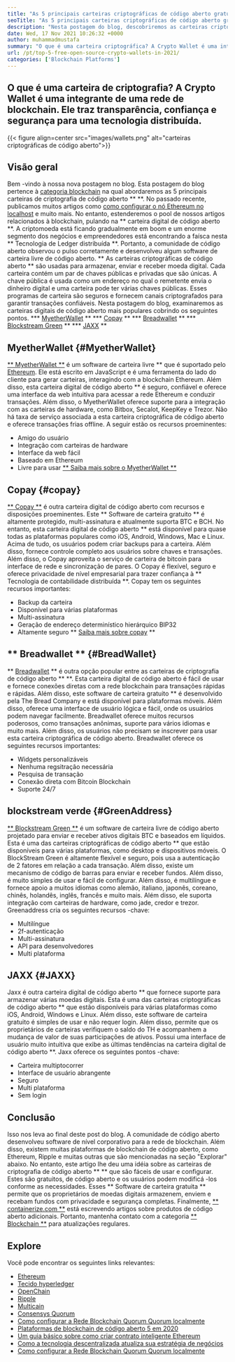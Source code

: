 ```yaml
---
title: "As 5 principais carteiras criptográficas de código aberto gratuitas em 2021" 
seoTitle: "As 5 principais carteiras criptográficas de código aberto gratuitas em 2021" 
description: "Nesta postagem do blog, descobriremos as carteiras criptográficas de código aberto mais usadas, como Breadwallet, Copay, Jaxx, Greenaddress e Myetherwallet." 
date: Wed, 17 Nov 2021 10:26:32 +0000
author: muhammadmustafa
summary: "O que é uma carteira criptográfica? A Crypto Wallet é uma integrante de uma rede de blockchain. Ele traz transparência, confiança e segurança para uma tecnologia distribuída." 
url: /pt/top-5-free-open-source-crypto-wallets-in-2021/
categories: ['Blockchain Platforms']
---
```


## O que é uma carteira de criptografia? A Crypto Wallet é uma integrante de uma rede de blockchain. Ele traz transparência, confiança e segurança para uma tecnologia distribuída.

{{< figure align=center src="images/wallets.png" alt="carteiras criptográficas de código aberto">}}


## Visão geral
Bem -vindo à nossa nova postagem no blog. Esta postagem do blog pertence à [categoria blockchain][1] na qual abordaremos as 5 principais carteiras de criptografia de código aberto ** **. No passado recente, publicamos muitos artigos como [como configurar o nó Ethereum no localhost][2] e muito mais. No entanto, estenderemos o pool de nossos artigos relacionados à blockchain, pulando na ** carteira digital de código aberto **. A criptomoeda está ficando gradualmente em boom e um enorme segmento dos negócios e empreendedores está encontrando a faísca nesta ** Tecnologia de Ledger distribuída **. Portanto, a comunidade de código aberto observou o pulso corretamente e desenvolveu algum software de carteira livre de código aberto.
** As carteiras criptográficas de código aberto ** são usadas para armazenar, enviar e receber moeda digital. Cada carteira contém um par de chaves públicas e privadas que são únicas. A chave pública é usada como um endereço no qual o remetente envia o dinheiro digital e uma carteira pode ter várias chaves públicas. Esses programas de carteira são seguros e fornecem canais criptografados para garantir transações confiáveis. Nesta postagem do blog, examinaremos as carteiras digitais de código aberto mais populares cobrindo os seguintes pontos.
  *** [MyetherWallet][3] **
  *** [Copay][4] **
  *** [Breadwallet][5] **
  *** [Blockstream Green][6] **
  *** [JAXX][7] **

## MyetherWallet {#MyetherWallet}
[** MyetherWallet **][8] é um software de carteira livre ** que é suportado pelo [Ethereum][9]. Ele está escrito em JavaScript e é uma ferramenta do lado do cliente para gerar carteiras, interagindo com a blockchain Ethereum. Além disso, esta carteira digital de código aberto ** é seguro, confiável e oferece uma interface da web intuitiva para acessar a rede Ethereum e conduzir transações. Além disso, o MyetherWallet oferece suporte para a integração com as carteiras de hardware, como Bitbox, Secalot, KeepKey e Trezor. Não há taxa de serviço associada a esta carteira criptográfica de código aberto e oferece transações frias offline.
A seguir estão os recursos proeminentes:
  * Amigo do usuário
  * Integração com carteiras de hardware
  * Interface da web fácil
  * Baseado em Ethereum
  * Livre para usar
[** Saiba mais sobre o MyetherWallet **][8]

## Copay {#copay}
[** Copay **][10] é outra carteira digital de código aberto com recursos e disposições proeminentes. Este ** Software de carteira gratuito ** é altamente protegido, multi-assinatura e atualmente suporta BTC e BCH. No entanto, esta carteira digital de código aberto ** está disponível para quase todas as plataformas populares como iOS, Android, Windows, Mac e Linux. Acima de tudo, os usuários podem criar backups para a carteira. Além disso, fornece controle completo aos usuários sobre chaves e transações. Além disso, o Copay aproveita o serviço de carteira de bitcoin para interface de rede e sincronização de pares. O Copay é flexível, seguro e oferece privacidade de nível empresarial para trazer confiança à ** Tecnologia de contabilidade distribuída **.
Copay tem os seguintes recursos importantes:
  * Backup da carteira
  * Disponível para várias plataformas
  * Multi-assinatura
  * Geração de endereço determinístico hierárquico BIP32
  * Altamente seguro
** [Saiba mais sobre copay][11] **

## ** Breadwallet ** {#BreadWallet}
** [Breadwallet][12] ** é outra opção popular entre as carteiras de criptografia de código aberto ** **. Esta carteira digital de código aberto é fácil de usar e fornece conexões diretas com a rede blockchain para transações rápidas e rápidas. Além disso, este software de carteira gratuito ** é desenvolvido pela The Bread Company e está disponível para plataformas móveis. Além disso, oferece uma interface de usuário lógica e fácil, onde os usuários podem navegar facilmente. Breadwallet oferece muitos recursos poderosos, como transações anônimas, suporte para vários idiomas e muito mais. Além disso, os usuários não precisam se inscrever para usar esta carteira criptográfica de código aberto.
Breadwallet oferece os seguintes recursos importantes:
  * Widgets personalizáveis
  * Nenhuma regsitração necessária
  * Pesquisa de transação
  * Conexão direta com Bitcoin Blockchain
  * Suporte 24/7

## blockstream verde {#GreenAddress}
[** Blockstream Green **][13] é um software de carteira livre de código aberto projetado para enviar e receber ativos digitais BTC e baseados em líquidos. Esta é uma das carteiras criptográficas de código aberto ** que estão disponíveis para várias plataformas, como desktop e dispositivos móveis. O BlockStream Green é altamente flexível e seguro, pois usa a autenticação de 2 fatores em relação a cada transação. Além disso, existe um mecanismo de código de barras para enviar e receber fundos. Além disso, é muito simples de usar e fácil de configurar. Além disso, é multilíngue e fornece apoio a muitos idiomas como alemão, italiano, japonês, coreano, chinês, holandês, inglês, francês e muito mais. Além disso, ele suporta integração com carteiras de hardware, como jade, credor e trezor.
Greenaddress cria os seguintes recursos -chave:
  * Multilíngue
  * 2f-autenticação
  * Multi-assinatura
  * API para desenvolvedores
  * Multi plataforma

## JAXX {#JAXX}
Jaxx é outra carteira digital de código aberto ** que fornece suporte para armazenar várias moedas digitais. Esta é uma das carteiras criptográficas de código aberto ** que estão disponíveis para várias plataformas como iOS, Android, Windows e Linux. Além disso, este software de carteira gratuito é simples de usar e não requer login. Além disso, permite que os proprietários de carteiras verifiquem o saldo do TH e acompanhem a mudança de valor de suas participações de ativos. Possui uma interface de usuário muito intuitiva que exibe as últimas tendências na carteira digital de código aberto **.
Jaxx oferece os seguintes pontos -chave:
  * Carteira multiptocorrer
  * Interface de usuário abrangente
  * Seguro
  * Multi plataforma
  * Sem login

## Conclusão
Isso nos leva ao final deste post do blog. A comunidade de código aberto desenvolveu software de nível corporativo para a rede de blockchain. Além disso, existem muitas plataformas de blockchain de código aberto, como Ethereum, Ripple e muitas outras que são mencionadas na seção "Explorar" abaixo. No entanto, este artigo lhe deu uma idéia sobre as carteiras de criptografia de código aberto ** ** que são fáceis de usar e configurar. Estes são gratuitos, de código aberto e os usuários podem modificá -los conforme as necessidades. Esses ** Software de carteira gratuita ** permite que os proprietários de moedas digitais armazenem, enviem e recebam fundos com privacidade e segurança completas.
Finalmente, [** containerize.com **][14] está escrevendo artigos sobre produtos de código aberto adicionais. Portanto, mantenha contato com a categoria [** Blockchain **][1] para atualizações regulares.

## Explore
Você pode encontrar os seguintes links relevantes:
  * [Ethereum][9]
  * [Tecido hyperledger][15]
  * [OpenChain][16]
  * [Ripple][17]
  * [Multicain][18]
  * [Consensys Quorum][19]
  * [Como configurar a Rede Blockchain Quorum Quorum localmente][20]
  * [Plataformas de blockchain de código aberto 5 em 2020][21]
  * [Um guia básico sobre como criar contrato inteligente Ethereum][22]
  * [Como a tecnologia descentralizada atualiza sua estratégia de negócios][23]
  * [Como configurar a Rede Blockchain Quorum Quorum localmente][20]

  
[1]: https://products.containerize.com/blockchain-platforms/
[2]: https://blog.containerize.com/blockchain-platforms/what-is-testnet-how-to-deploy-it-ethereum-testnet/
[3]: #MyEtherWallet
[4]: #Copay
[5]: #Breadwallet
[6]: #GreenAddress
[7]: #Jaxx
[8]: https://www.myetherwallet.com/
[9]: https://products.containerize.com/blockchain-platforms/ethereum
[10]: https://github.com/bitpay/copay
[11]: //github.com/bitpay/copay
[12]: https://brd.com/
[13]: https://blockstream.com/green/
[14]: https://www.containerize.com/
[15]: https://products.containerize.com/blockchain-platforms/hyperledger-fabric
[16]: https://products.containerize.com/blockchain-platforms/openchain
[17]: https://products.containerize.com/blockchain-platforms/ripple
[18]: https://products.containerize.com/blockchain-platforms/multichain
[19]: https://products.containerize.com/blockchain-platforms/consensys-quorum
[20]: https://blog.containerize.com/blockchain-platforms/how-to-setup-consensys-quorum-blockchain-network-locally/
[21]: https://blog.containerize.com/blockchain-platforms/top-5-open-source-blockchain-platforms-in-2020/
[22]: https://blog.containerize.com/
[23]: https://blog.containerize.com/2020/11/27/how-decentralized-technology-upgrades-your-business-strategy/
